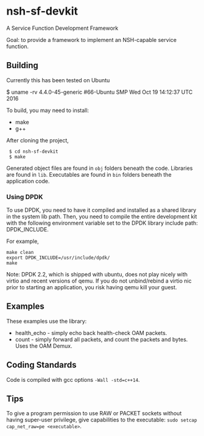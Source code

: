 # nsh-sf-devkit
A Service Function Development Framework

Goal: to provide a framework to implement an NSH-capable service function.

## Building

Currently this has been tested on Ubuntu

$ uname -rv
4.4.0-45-generic #66-Ubuntu SMP Wed Oct 19 14:12:37 UTC 2016

To build, you may need to install:
 * make
 * g++

After cloning the project,
```
 $ cd nsh-sf-devkit
 $ make
```

Generated object files are found in `obj` folders beneath the code.
Libraries are found in `lib`.
Executables are found in `bin` folders beneath the application code.

### Using DPDK
To use DPDK, you need to have it compiled and installed as a shared library in the system lib path.
Then, you need to compile the entire development kit with the following environment variable set to the DPDK library include path: DPDK_INCLUDE.

For example,
```
make clean
export DPDK_INCLUDE=/usr/include/dpdk/
make
```

Note: DPDK 2.2, which is shipped with ubuntu, does not play nicely with virtio and recent versions of qemu. If you do not unbind/rebind a virtio nic prior to starting an application, you risk having qemu kill your guest.

## Examples

These examples use the library:
 * health_echo - simply echo back health-check OAM packets.
 * count - simply forward all packets, and count the packets and bytes. Uses the OAM Demux.



## Coding Standards

Code is compiled with gcc options `-Wall -std=c++14`.

## Tips

To give a program permission to use RAW or PACKET sockets without having super-user
privilege, give capabilities to the executable: `sudo setcap cap_net_raw=pe <executable>`.

